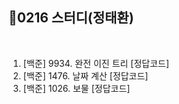 ## 📘0216 스터디(정태환)
</br>

1. [백준] 9934.	완전 이진 트리 [정답코드]
2. [백준] 1476.	날짜 계산 [정답코드]
3. [백준] 1026.	보물 [정답코드]
